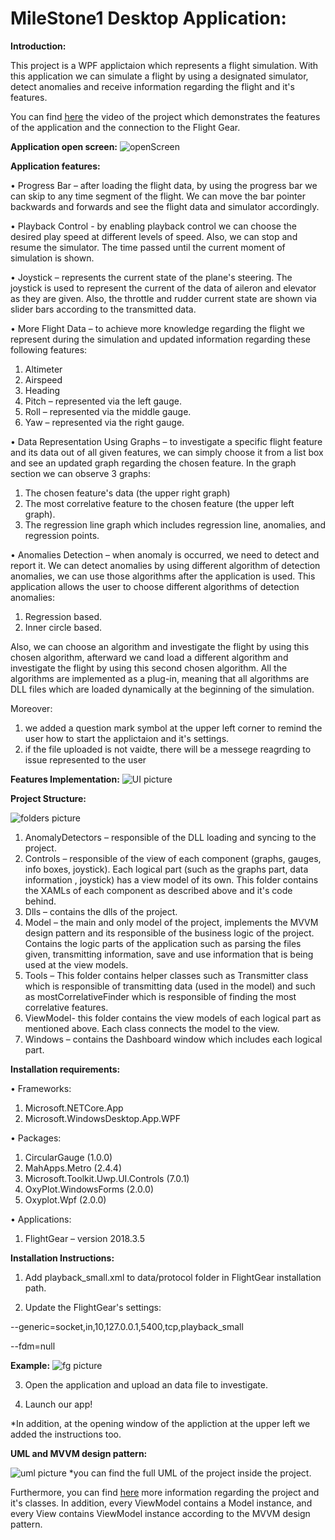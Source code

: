 # MileStone1 Desktop Application: 

__Introduction:__

This project is a WPF applictaion which represents a flight simulation. 
With this application we can simulate a flight by using a designated simulator, detect anomalies and receive information regarding the flight and it's features.

You can find [here](https://www.youtube.com/watch?v=9mZjAORelmg&feature=youtu.be) the video of the project which demonstrates the features of the application and the connection to the Flight Gear.
 



__Application open screen:__
![openScreen](https://i.postimg.cc/NFNKMn1S/app-screen.jpg)






__Application features:__

•	Progress Bar – after loading the flight data, by using the progress bar we can skip to any time segment of the flight.
We can move the bar pointer backwards and forwards and see the flight data and simulator accordingly.

•	Playback Control -  by enabling playback control we can choose the desired play speed at different levels of speed.
Also, we can stop and resume the simulator.
The time passed until the current moment  of simulation is shown.

•	Joystick – represents the current state of the plane's steering.
The joystick is used to represent the current of the data of aileron and elevator as they are given.
Also, the throttle and rudder current state  are shown via slider bars according to the transmitted data.

•	More Flight Data – to achieve more knowledge regarding the flight we represent during the simulation and updated information regarding these following features:
1)	Altimeter 
2)	Airspeed
3)	Heading
4)	Pitch – represented via the left  gauge.
5)	Roll – represented via the middle  gauge.
6)	Yaw – represented via the right gauge.


•	Data Representation Using Graphs – to investigate a specific flight feature and its data out of all given features, we can simply choose it from a list box and see an updated graph regarding the chosen feature. 
In the graph section we can observe 3 graphs:
1)	The chosen feature's data (the upper right graph)
2)	The most correlative feature to the chosen feature (the upper left graph).
3)	The regression line graph which includes regression line, anomalies, and regression points. 

•	Anomalies Detection – when anomaly is occurred, we need to detect and report it.
We can detect anomalies by using different algorithm of detection anomalies, we can use those algorithms after the application is used. 
This application allows the user to choose different algorithms of detection anomalies: 
1)	Regression based.
2)	Inner circle based.

Also, we can choose an algorithm  and investigate the flight by using this chosen algorithm, afterward  we cand load a different algorithm and investigate the flight by using this second chosen  algorithm.
All the algorithms are implemented as a plug-in, meaning that all algorithms are DLL files which are loaded dynamically at the beginning of the simulation.

Moreover:
1. we added a question mark symbol at the upper left corner to remind the user how to start the applictaion and it's settings.
2. if the file uploaded is not vaidte, there will be a messege reagrding to issue represented to the user



__Features Implementation:__
![UI picture](https://i.postimg.cc/LX76dcJB/app.jpg)



__Project Structure:__

![folders picture](https://i.postimg.cc/qvzrrbd1/folders.jpg)

1)	AnomalyDetectors –
responsible of the DLL loading and syncing to the project.
2)	Controls – 
responsible of the view of each component (graphs, gauges, info boxes, joystick).
Each logical part (such as the graphs part, data information , joystick) has a view model of its own.
This folder contains the XAMLs of each component as described above and it's code behind. 
3)	Dlls – 
contains the dlls of the project.
4)	Model –
the main and only model of the project, implements the MVVM design pattern and its responsible of the business logic of the project.
Contains the logic parts of the application such as parsing the files given, transmitting information, save and use information that is being used at the view models.
5)	Tools – 
This folder contains helper classes such as Transmitter class which is responsible of transmitting data (used in the model) and such as mostCorrelativeFinder which is responsible of finding the most correlative features.
6)	ViewModel-
this folder contains the view models of each logical part as mentioned above. Each class connects the model to the view.  
7)	Windows –
contains the Dashboard window which includes each logical part.

__Installation requirements:__

•	Frameworks:
1)	Microsoft.NETCore.App
2)	Microsoft.WindowsDesktop.App.WPF

•	Packages:
1)	CircularGauge (1.0.0)
2)	MahApps.Metro (2.4.4)
3)	Microsoft.Toolkit.Uwp.UI.Controls (7.0.1)
4)	OxyPlot.WindowsForms (2.0.0)
5)	Oxyplot.Wpf (2.0.0)

•	Applications:
1)	FlightGear – version 2018.3.5

__Installation Instructions:__


1) Add playback_small.xml to data/protocol folder in FlightGear installation path.

2)	Update the FlightGear's settings: 

--generic=socket,in,10,127.0.0.1,5400,tcp,playback_small

--fdm=null

__Example:__
![fg picture](https://i.postimg.cc/rFXccB6T/fg.jpg)




3)	Open the application and upload an data file to investigate.

4)	Launch  our app!

*In addition, at the opening window of the appliction at the upper left we added the instructions too.


__UML and MVVM design pattern:__

![uml picture](https://i.postimg.cc/hj4pFYkj/uml.jpg)
*you can find the full UML of the project inside the project.

Furthermore, you can find [here](https://github.com/sapirdavid/MileStone1_DesktopApp/blob/master/MileStone1/Documentation/Flight%20Simulator%20-%20Documentation%20.pdf) more information regarding the project and it's classes.
In addition, every ViewModel contains a Model instance, and every View contains ViewModel instance according to the MVVM design pattern. 
 














